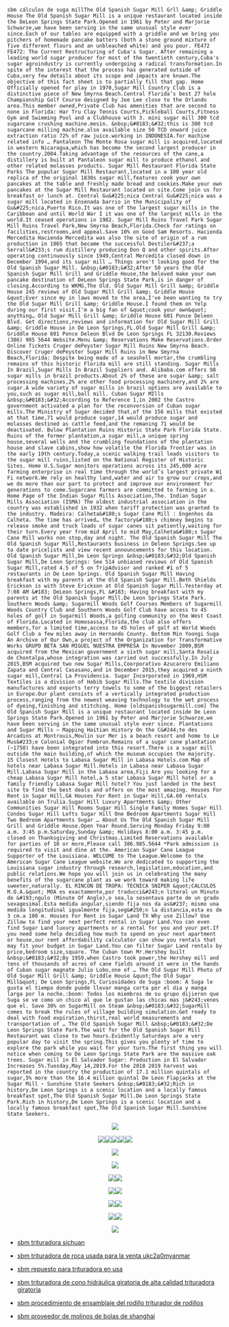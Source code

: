 
```
sbm cálculos de suga millThe Old Spanish Sugar Mill Grll &amp; Griddle House The Old Spanish Sugar Mill is a unique restaurant located inside the DeLeon Springs State Park.Opened in 1961 by Peter and Marjorie Schwarze,we have been serving in the same unusual style ever since.Each of our tables are equipped with a griddle and we bring you pitchers of homemade pancake batters (both a stone ground mixture of five different flours and an unbleached white) and you pour. FE472 FE472: The Current Restructuring of Cuba's Sugar. After remaining a leading world sugar producer for most of the twentieth century,Cuba's sugar agroindustry is currently undergoing a radical transformation.In spite of the interest that the process has generated outside of Cuba,very few details about its scope and impacts are known.The objective of this fact sheet is to partially fill that gap. Home Officially opened for play in 1970,Sugar Mill Country Club is a distinctive piece of New Smyrna Beach.Central Florida’s best 27 hole Championship Golf Course designed by Joe Lee close to the Orlando area.This member owned,Private Club has amenities that are second to none in Florida: Har Tru Clay Tennis Courts,Pickleball Courts,Fitness Gym and Swimming Pool and a Clubhouse with 3. mini sugar mill 300 tcd sugarcane crushing machine.mesin. &nbsp;&#0183;&#32;this is 300 tcd sugarcane milling machine.also available size 50 TCD onward juice extraction ratio 72% of raw juice.working in INDONESIA.for machine related info … Pantaleon The Monte Rosa sugar mill is acquired,located in western Nicaragua,which has become the second largest producer in the country.2004.Taking advantage of the resources of the cane,a distillery is built at Pantaleon sugar mill to produce ethanol and other related molasses products. Sugar Mill Restaurant Florida State Parks The popular Sugar Mill Restaurant,located in a 100 year old replica of the original 1830s sugar mill,features cook your own pancakes at the table and freshly made bread and cookies.Make your own pancakes at the Sugar Mill Restaurant located on site.Come join us for breakfast or lunch at. Central Gu&#225;nica Central Gu&#225;nica was a sugar mill located in Ensenada barrio in the Municipality of Gu&#225;nica,Puerto Rico.It was one of the largest sugar mills in the Caribbean and until World War I it was one of the largest mills in the world.It ceased operations in 1982. Sugar Mill Ruins Travel Park Sugar Mill Ruins Travel Park,New Smyrna Beach,Florida.Check for ratings on facilities,restrooms,and appeal.Save 10% on Good Sam Resorts. Hacienda Mercedita Hacienda Mercedita was also the site of origin of a rum production in 1865 that became the successful Destiler&#237;a Serrall&#233;s rum distillery producing Don Q and other spirits.After operating continuously since 1949,Central Mercedita closed down in December 1994,and its sugar mill … Things aren't looking good for the Old Spanish Sugar Mill. &nbsp;&#0183;&#32;After 50 years the Old Spanish Sugar Mill Grill and Griddle House,the beloved make your own pancake destination of DeLeon Springs State Park,is in danger of closing.According to WKMG,The Old. Old Sugar Mill Grill &amp; Griddle House 245 reviews of Old Sugar Mill Grill &amp; Griddle House &quot;Ever since my in laws moved to the area,I've been wanting to try the Old Sugar Mill Grill &amp; Griddle House.I found them on Yelp during our first visit.I'm a big fan of &quot;cook your own&quot; anything… Old Sugar Mill Grill &amp; Griddle House 601 Ponce Deleon Blvd. Get directions,reviews and information for Old Sugar Mill Grill &amp; Griddle House in De Leon Springs,FL.Old Sugar Mill Grill &amp; Griddle House 601 Ponce Deleon Blvd De Leon Springs FL 32130.Reviews (386) 985 5644 Website.Menu &amp; Reservations Make Reservations.Order Online Tickets Cruger dePeyster Sugar Mill Ruins New Smyrna Beach. Discover Cruger dePeyster Sugar Mill Ruins in New Smyrna Beach,Florida: Despite being made of a seashell mortar,the crumbling remains of this historic Florida mill are still standing. Sugar Mills In Brazil,Sugar Mills In Brazil Suppliers and. Alibaba.com offers 98 sugar mills in brazil products.About 2% of these are sugar &amp; salt processing machines,2% are other food processing machinery,and 2% are sugar.A wide variety of sugar mills in brazil options are available to you,such as sugar mill,ball mill. Cuban Sugar MIlls &nbsp;&#0183;&#32;According to Reference 1,in 2002 the Castro government activated a plan for the reconversion of Cuban sugar mills.The Ministry of Sugar decided that,of the 156 mills that existed at that time,71 would produce sugar,14 would produce sugar and molasses destined as cattle feed,and the remaning 71 would be deactivated. Bulow Plantation Ruins Historic State Park Florida State. Ruins of the former plantation,a sugar mill,a unique spring house,several wells and the crumbling foundations of the plantation house and slave cabins,show how volatile the Florida frontier was in the early 19th century.Today,a scenic walking trail leads visitors to the sugar mill ruins,listed on the National Register of Historic Sites. Home U.S.Sugar monitors operations across its 245,000 acre farming enterprise in real time through the world’s largest private Wi Fi network.We rely on healthy land,water and air to grow our crops,and we do more than our part to protect and improve our environment for generations to come.Sugarcane farmers are committed to farming in a. Home Page of the Indian Sugar Mills Association,The. Indian Sugar Mills Association (ISMA) The oldest industrial association in the country was established in 1932 when tariff protection was granted to the industry. Madeira: Calheta&#180;s Sugar Cane Mill : Engenhos da Calheta. The time has arrived… the factory&#180;s chimney begins to release smoke and truck loads of sugar canes sit patiently,waiting for their turn.Every year from mid April to mid May,Calheta&#180;s Sugar Cane Mill works non stop,day and night. The Old Spanish Sugar Mill The Old Spanish Sugar Mill,Restaurants business in Deleon Springs.See up to date pricelists and view recent announcements for this location. Old Spanish Sugar Mill,De Leon Springs &nbsp;&#0183;&#32;Old Spanish Sugar Mill,De Leon Springs: See 514 unbiased reviews of Old Spanish Sugar Mill,rated 4.5 of 5 on TripAdvisor and ranked #1 of 5 restaurants in De Leon Springs. Old Spanish Sugar Mill Having breakfast with my parents at the Old Spanish Sugar Mill.Beth Shields Erickson is with Steve Erickson at Old Spanish Sugar Mill.Yesterday at 7:08 AM &#183; DeLeon Springs,FL &#183; Having breakfast with my parents at the Old Spanish Sugar Mill.De Leon Springs State Park. Southern Woods &amp; Sugarmill Woods Golf Courses Members of Sugarmill Woods Country Club and Southern Woods Golf Club have access to 45 holes of golf in Sugarmill Woods,a golfing community on the West Coast of Florida.Located in Homosassa,Florida,the club also offers members,for a limited time,access to 45 holes of golf at World Woods Golf Club a few miles away in Hernando County. Bottom Min Yoongi Suga An Archive of Our Own,a project of the Organization for Transformative Works GRUPO BETA SAN MIGUEL NUESTRA EMPRESA In November 2009,BSM acquired from the Mexican government a sixth sugar mill,Santa Rosalia de Chontalpa,whose integration was carried out successfully.In July 2015,BSM acquired two new Sugar Mills,Coorporativo Azucarero Emiliano Zapata and Central Casasano,and in December 2015,they acquired a ninth sugar mill,Central La Providencia. Sugar Incorporated in 1969,HSM Textiles is a division of Habib Sugar Mills.The textile division manufactures and exports terry towels to some of the biggest retailers in Europe.Our plant consists of a vertically integrated production process,ranging from the newest weaving technology to the wet process of dyeing,finishing and stitching. Home [oldspanishsugarmill.com] The Old Spanish Sugar Mill is a unique restaurant located inside De Leon Springs State Park.Opened in 1961 by Peter and Marjorie Schwarze,we have been serving in the same unusual style ever since. Plantations and Sugar Mills — Mapping Haitian History On the C&#244;te des Arcadins at Montrouis,Moulin sur Mer is a beach resort and home to Le Mus&#233;e Colonial Ogier Fombrun.Remains of a sugar cane plantation (~1750) have been integrated into this resort.There is a sugar mill outside the main building,of which the museum occupies the majority. 15 Closest Hotels to Labasa Sugar Mill in Labasa Hotels.com Map of hotels near Labasa Sugar Mill.Hotels in Labasa near Labasa Sugar Mill.Labasa Sugar Mill in the Labasa area,Fiji Are you looking for a cheap Labasa Sugar Mill hotel,a 5 star Labasa Sugar Mill hotel or a family friendly Labasa Sugar Mill hotel? You just landed in the best site to find the best deals and offers on the most amazing. Houses For Rent in Sugar Hill,GA Houses For Rent in Sugar Hill,GA.60 rentals available on Trulia.Sugar Hill Luxury Apartments &amp; Other Communities Sugar Hill Rooms Sugar Hill Single Family Homes Sugar Hill Condos Sugar Hill Lofts Sugar Hill One Bedroom Apartments Sugar Hill Two Bedroom Apartments Sugar … About Us The Old Spanish Sugar Mill Grill and Griddle House.Open Year Round.Serving Monday Friday 9:00 a.m. 3:45 p.m.Saturday,Sunday &amp; Holidays 8:00 a.m. 3:45 p.m. closed on Thanksgiving and Christmas.Limited Reservations available for parties of 10 or more,Please call 386.985.5644 *Park admission is required to visit and dine at the. American Sugar Cane League Supporter of the Louisiana. WELCOME to The League.Welcome to the American Sugar Cane League website.We are dedicated to supporting the Louisiana sugar industry through research,legislation,education,and public relations.We hope you will join us in celebrating the many benefits of the sugarcane plant as we work toward making life sweeter,naturally. EL RINCON DE TROPA: TECNICA SNIPER &quot;CALCULOS M.O.A.&quot; MOA es exactamente,por traducci&#243;n literal un Minuto de &#193;ngulo (Minute Of Angle),o sea,la sesentava parte de un grado sexagesimal.Esta medida angular,siendo fija nos da as&#237; mismo una medida longitudinal igualmente fija,seg&#250;n la distancia,esta es de 3 cm.a 100 m. Houses For Rent in Sugar Land TX Why use Zillow? Use Zillow to find your next perfect rental in Sugar Land.You can even find Sugar Land luxury apartments or a rental for you and your pet.If you need some help deciding how much to spend on your next apartment or house,our rent affordability calculator can show you rentals that may fit your budget in Sugar Land.You can filter Sugar Land rentals by price,bedroom size,square. The Cuban town Mr.Hershey built &nbsp;&#0183;&#32;By 1959,when Castro took power,the Hershey mill and tens of thousands of acres of cane fields around it were in the hands of Cuban sugar magnate Julio Lobo,one of … The Old Sugar Mill Photo of Old Sugar Mill Grill &amp; Griddle House &quot;The Old Sugar Mill&quot; De Leon Springs,FL Curiosidades de Suga :boom: A Suga le gusta el tiempo donde puede llevar manga corta por el dia y manga larga por la noche.:boom: Todos los miembros de su grupo dijieron que Suga se ve como un chico al que le gustan las chicas mas j&#243;venes que el. Save 30% on SugarMill on Steam &nbsp;&#0183;&#32;SugarMill comes to break the rules of village building simulation.Get ready to deal with food expiration,thirst,real world measurements and transportation of … The Old Spanish Sugar Mill &nbsp;&#0183;&#32;De Leon Springs State Park.The wait for the Old Spanish Sugar Mill Restaurant was close to two hours.Evidently Saturdays are a very popular day to visit the spring.This gives you plenty of time to explore the park while you wait for your turn.The first thing you will notice when coming to De Leon Springs State Park are the massive oak trees. Sugar mill in El Salvador Sugar: Production in El Salvador Increases 5%.Tuesday,May 14,2019.For the 2018 2019 harvest was reported in the country the production of 17.1 million quintals of sugar,5% more than the 16.4 million quintal De Leon Flapjacks at the Sugar Mill ⋆ Sunshine State Seekers &nbsp;&#0183;&#32;Rich in history,De Leon Springs is a scenic location and a locally famous breakfast spot,The Old Spanish Sugar Mill.De Leon Springs State Park.Rich in history,De Leon Springs is a scenic location and a locally famous breakfast spot,The Old Spanish Sugar Mill.Sunshine State Seekers. 
```

<div align="center">

<a href="https://es-crusher.shibang-china.com/github&k=sbm+c%C3%A1lculos+de+suga+mill"><img src="https://static.shibang-china.com/es/crusher/logo.jpg"></a>

<a href="https://es-crusher.shibang-china.com/github&k=sbm+c%C3%A1lculos+de+suga+mill"><img src="https://static.shibang-china.com/es/crusher/index.jpg"></a><a href="https://es-crusher.shibang-china.com/material.htmlgithub&k=sbm+c%C3%A1lculos+de+suga+mill"><img src="https://static.shibang-china.com/es/crusher/material.jpg"></a><a href="https://es-crusher.shibang-china.com/application.htmlgithub&k=sbm+c%C3%A1lculos+de+suga+mill"><img src="https://static.shibang-china.com/es/crusher/application.jpg"></a><a href="https://es-crusher.shibang-china.com/aboutus.htmlgithub&k=sbm+c%C3%A1lculos+de+suga+mill"><img src="https://static.shibang-china.com/es/crusher/aboutus.jpg"></a><a href="https://es-crusher.shibang-china.com/contact.htmlgithub&k=sbm+c%C3%A1lculos+de+suga+mill"><img src="https://static.shibang-china.com/es/crusher/contact.jpg"></a>

<a href="https://es-crusher.shibang-china.com/github&k=sbm+c%C3%A1lculos+de+suga+mill"><img src="https://static.shibang-china.com/es/crusher/banner.jpg"></a>

<a href="https://swt.shibang-china.com/github&k=sbm+c%C3%A1lculos+de+suga+mill"><img src="https://static.shibang-china.com/es/crusher/text.jpg"></a>

<a href="https://swt.shibang-china.com/github&k=sbm+c%C3%A1lculos+de+suga+mill"><img src="https://static.shibang-china.com/es/crusher/chat.jpg"></a><a href="https://es-crusher.shibang-china.com/contact.htmlgithub&k=sbm+c%C3%A1lculos+de+suga+mill"><img src="https://static.shibang-china.com/es/crusher/message.jpg"></a>

<a href="https://es-crusher.shibang-china.com/products/pe.htmlgithub&k=sbm+c%C3%A1lculos+de+suga+mill"><img src="https://static.shibang-china.com/es/crusher/pe.jpg"></a><a href="https://es-crusher.shibang-china.com/products/pf.htmlgithub&k=sbm+c%C3%A1lculos+de+suga+mill"><img src="https://static.shibang-china.com/es/crusher/pf.jpg"></a>

<a href="https://es-crusher.shibang-china.com/products/hpt.htmlgithub&k=sbm+c%C3%A1lculos+de+suga+mill"><img src="https://static.shibang-china.com/es/crusher/hpt.jpg"></a><a href="https://es-crusher.shibang-china.com/products/vsi.htmlgithub&k=sbm+c%C3%A1lculos+de+suga+mill"><img src="https://static.shibang-china.com/es/crusher/vsi.jpg"></a>

<a href="https://es-crusher.shibang-china.com/products/klv.htmlgithub&k=sbm+c%C3%A1lculos+de+suga+mill"><img src="https://static.shibang-china.com/es/crusher/klv.jpg"></a><a href="https://es-crusher.shibang-china.com/products/portable.htmlgithub&k=sbm+c%C3%A1lculos+de+suga+mill"><img src="https://static.shibang-china.com/es/crusher/portable.jpg"></a>

<a href="https://swt.shibang-china.com/github&k=sbm+c%C3%A1lculos+de+suga+mill"><img src="https://static.shibang-china.com/es/crusher/case.jpg"></a>

</div>


* [sbm trituradora sichuan](sbm%20trituradora%20sichuan.md)

* [sbm trituradora de roca usada para la venta ukc2a0myanmar](sbm%20trituradora%20de%20roca%20usada%20para%20la%20venta%20ukc2a0myanmar.md)

* [sbm repuesto para trituradora en usa](sbm%20repuesto%20para%20trituradora%20en%20usa.md)

* [sbm trituradora de cono hidráulica giratoria de alta calidad trituradora giratoria](sbm%20trituradora%20de%20cono%20hidr%C3%A1ulica%20giratoria%20de%20alta%20calidad%20trituradora%20giratoria.md)

* [sbm procedimiento de ensamblaje del rodillo triturador de rodillos](sbm%20procedimiento%20de%20ensamblaje%20del%20rodillo%20triturador%20de%20rodillos.md)

* [sbm proveedor de molinos de bolas de shanghai](sbm%20proveedor%20de%20molinos%20de%20bolas%20de%20shanghai.md)